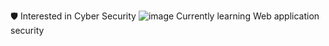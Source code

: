 🛡️ Interested in Cyber Security
 ![image](https://user-images.githubusercontent.com/70705173/113242774-637db380-92cf-11eb-8965-fa61a49237c9.png)
Currently learning Web application security 



